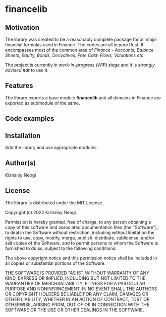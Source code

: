 # financelib

## Motivation
The library was created to be a reasonably complete package for all major financial formulas used in Finance. The codes are all in *pure* Rust. It encompasses most of the common area of *Finance* - *Accounts, Balance Sheets, Equity, Bonds, Derivatives, Free Cash Flows, Valuations etc*

The project is currently in *work-in-progress (WIP) stage* and it is *strongly advised **not*** to use it.  

## Features
The library exports a base module **financelib** and all domains in Finance are exported as submodule of the same. 

## Code examples


## Installation
Add the library and use appropriate modules. 

## Author(s)
Kishaloy Neogi

## License
The library is distributed under the MIT License.

Copyright (c) 2022 Kishaloy Neogi

Permission is hereby granted, free of charge, to any person obtaining a copy
of this software and associated documentation files (the "Software"), to deal
in the Software without restriction, including without limitation the rights
to use, copy, modify, merge, publish, distribute, sublicense, and/or sell
copies of the Software, and to permit persons to whom the Software is
furnished to do so, subject to the following conditions:

The above copyright notice and this permission notice shall be included in all
copies or substantial portions of the Software.

THE SOFTWARE IS PROVIDED "AS IS", WITHOUT WARRANTY OF ANY KIND, EXPRESS OR
IMPLIED, INCLUDING BUT NOT LIMITED TO THE WARRANTIES OF MERCHANTABILITY,
FITNESS FOR A PARTICULAR PURPOSE AND NONINFRINGEMENT. IN NO EVENT SHALL THE
AUTHORS OR COPYRIGHT HOLDERS BE LIABLE FOR ANY CLAIM, DAMAGES OR OTHER
LIABILITY, WHETHER IN AN ACTION OF CONTRACT, TORT OR OTHERWISE, ARISING FROM,
OUT OF OR IN CONNECTION WITH THE SOFTWARE OR THE USE OR OTHER DEALINGS IN THE
SOFTWARE.

